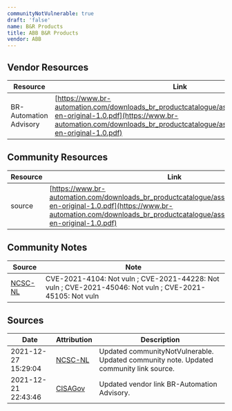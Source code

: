 ```yaml
---
communityNotVulnerable: true
draft: 'false'
name: B&R Products
title: ABB B&R Products
vendor: ABB
---
```


## Vendor Resources
| Resource | Link |
| --- | --- |
| BR-Automation Advisory | [https://www.br-automation.com/downloads_br_productcatalogue/assets/1639507581859-en-original-1.0.pdf](https://www.br-automation.com/downloads_br_productcatalogue/assets/1639507581859-en-original-1.0.pdf) |

## Community Resources
| Resource | Link |
| --- | --- |
| source | [https://www.br-automation.com/downloads_br_productcatalogue/assets/1639507581859-en-original-1.0.pdf](https://www.br-automation.com/downloads_br_productcatalogue/assets/1639507581859-en-original-1.0.pdf) |

## Community Notes
| Source | Note |
| --- | --- |
| [NCSC-NL](https://github.com/NCSC-NL/log4shell/blob/main/software/README.md) | CVE-2021-4104: Not vuln ; CVE-2021-44228: Not vuln ; CVE-2021-45046: Not vuln ; CVE-2021-45105: Not vuln </ul> |

## Sources
| Date | Attribution | Description |
| --- | --- | --- |
| 2021-12-27 15:29:04 | [NCSC-NL](https://github.com/NCSC-NL/log4shell/blob/main/software/README.md) | Updated communityNotVulnerable. Updated community note. Updated community link source.  |
| 2021-12-21 22:43:46 | [CISAGov](https://raw.githubusercontent.com/cisagov/log4j-affected-db/develop/README.md) | Updated vendor link BR-Automation Advisory.  |
